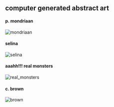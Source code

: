 
## computer generated abstract art

#### p. mondriaan
![mondriaan](https://raw.githubusercontent.com/koraysaritas/imart/master/src/mondriaan/mondriaan.png)


#### selina
![selina](https://raw.githubusercontent.com/koraysaritas/imart/master/src/korora_selina/korora_selina.png)


#### aaahh!!! real monsters
![real_monsters](https://raw.githubusercontent.com/koraysaritas/imart/master/src/real_monsters/real_monsters.png)


#### c. brown
![brown](https://raw.githubusercontent.com/koraysaritas/imart/master/src/charlie_brown/charlie_brown.png)